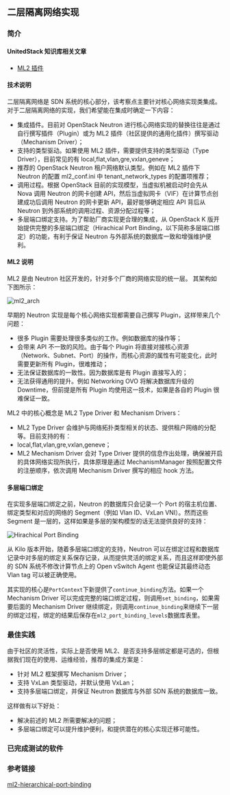 ## 二层隔离网络实现

### 简介

#### UnitedStack 知识库相关文章

 - [ML2 插件](https://confluence.ustack.com/pages/viewpage.action?pageId=16108282)

#### 技术说明

二层隔离网络是 SDN 系统的核心部分，该考察点主要针对核心网络实现类集成。对于二层隔离网络的实现，我们希望能在集成时确定一下内容：

 - 集成插件。目前对 OpenStack Neutron 进行核心网络实现的替换往往是通过自行撰写插件（Plugin）或为 ML2 插件（社区提供的通用化插件）撰写驱动（Mechanism Driver）；
 - 支持的类型驱动。如果使用 ML2 插件，需要提供支持的类型驱动（Type Driver），目前常见的有 local,flat,vlan,gre,vxlan,geneve；
 - 推荐的 OpenStack Neutron 租户网络默认类型。例如在 ML2 插件下 Neutron 的配置 ml2_conf.ini 中 tenant_network_types 的配置项推荐；
 - 调用过程。根据 OpenStack 目前的实现模型，当虚拟机被启动时会先从 Nova 调用 Neutron 的网卡创建 API，然后当虚拟网卡（VIF）在计算节点创建成功后调用 Neutron 的网卡更新 API，最好能够确定相应 API 背后从 Neutron 到外部系统的调用过程、资源分配过程等；
 - 多层端口绑定支持。为了帮助厂商实现更合理的集成，从 OpenStack K 版开始提供完整的多层端口绑定（Hirachical Port Binding，以下简称多层端口绑定）的功能，有利于保证 Neutron 与外部系统的数据库一致和增强维护便利。

#### ML2 说明

 ML2 是由 Neutron 社区开发的，针对多个厂商的网络实现的统一层。 其架构如下图所示：
 
 ![ml2_arch][1]
 
 早期的 Neutron 实现是每个核心网络实现都需要自己撰写 Plugin，这样带来几个问题：
 
 - 很多 Plugin 需要处理很多类似的工作。例如数据库的操作等；
 - 会带来 API 不一致的风险。由于每个 Plugin 将直接对接核心资源（Network、Subnet、Port）的操作，而核心资源的属性有可能变化，此时需要更新所有 Plugin，很难推动；
 - 无法保证数据库的一致性。因为数据库是有 Plugin 直接写入的；
 - 无法获得通用的提升。例如 Networking OVO 将解决数据库升级的 Downtime，但前提是所有 Plugin 均使用这一技术，如果是各自的 Plugin 很难保证一致。

 ML2 中的核心概念是 ML2 Type Driver 和 Mechanism Drivers：
 
 - ML2 Type Driver 会维护与网络拓扑类型相关的状态、提供租户网络的分配等。目前支持的有：
  - local,flat,vlan,gre,vxlan,geneve；
 - ML2 Mechanism Driver 会对 Type Driver 提供的信息作出处理，确保被开启的具体网络实现所执行，具体原理是通过 MechanismManager 按照配置文件的注册顺序，依次调用 Mechanism Driver 撰写的相应 hook 方法。

#### 多层端口绑定

 在实现多层端口绑定之前，Neutron 的数据库只会记录一个 Port 的宿主机位置、绑定类型和对应的网络的 Segment（例如 Vlan ID、VxLan VNI）。然而这些 Segment 是一层的，这样如果是多层的架构模型的话无法提供良好的支持：
 
 ![Hirachical Port Binding][2]
 
 从 Kilo 版本开始，随着多层端口绑定的支持，Neutron 可以在绑定过程和数据库记录中对多层的绑定关系保存记录，从而提供灵活的绑定关系，而且这样即使外部的 SDN 系统不修改计算节点上的 Open vSwitch Agent 也能保证其最终动态 Vlan tag 可以被正确使用。
 
 其实现的核心是`PortContext`下新提供了`continue_binding`方法。如果一个 Mechanism Driver 可以完成完整的端口绑定过程，则调用`set_binding`，如果需要后面的 Mechanism Driver 继续绑定，则调用`continue_binding`来继续下一层的绑定过程，绑定的结果后保存在`ml2_port_binding_levels`数据库表里。

### 最佳实践

 由于社区的灵活性，实际上是否使用 ML2、是否支持多层绑定都是可选的，但根据我们现在的使用、运维经验，推荐的集成方案是：
 
 - 针对 ML2 框架撰写 Mechanism Driver；
 - 支持 VxLan 类型驱动，并默认使用 VxLan；
 - 支持多层端口绑定，并保证 Neutron 数据库与外部 SDN 系统的数据库一致。

 这样做有以下好处：
 
 - 解决前述的 ML2 所需要解决的问题；
 - 多层端口绑定可以提升维护便利，和提供潜在的核心实现迁移可能性。

### 已完成测试的软件



### 参考链接

 [ml2-hierarchical-port-binding](https://specs.openstack.org/openstack/neutron-specs/specs/kilo/ml2-hierarchical-port-binding.html)
 


 [1]: ../../images/architecture/ml2-arch1.png
 [2]: ../../images/architecture/HPE.png